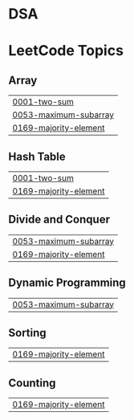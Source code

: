 # DSA



<!---LeetCode Topics Start-->
# LeetCode Topics
## Array
|  |
| ------- |
| [0001-two-sum](https://github.com/ParamjeetSlathia/DSA/tree/master/0001-two-sum) |
| [0053-maximum-subarray](https://github.com/ParamjeetSlathia/DSA/tree/master/0053-maximum-subarray) |
| [0169-majority-element](https://github.com/ParamjeetSlathia/DSA/tree/master/0169-majority-element) |
## Hash Table
|  |
| ------- |
| [0001-two-sum](https://github.com/ParamjeetSlathia/DSA/tree/master/0001-two-sum) |
| [0169-majority-element](https://github.com/ParamjeetSlathia/DSA/tree/master/0169-majority-element) |
## Divide and Conquer
|  |
| ------- |
| [0053-maximum-subarray](https://github.com/ParamjeetSlathia/DSA/tree/master/0053-maximum-subarray) |
| [0169-majority-element](https://github.com/ParamjeetSlathia/DSA/tree/master/0169-majority-element) |
## Dynamic Programming
|  |
| ------- |
| [0053-maximum-subarray](https://github.com/ParamjeetSlathia/DSA/tree/master/0053-maximum-subarray) |
## Sorting
|  |
| ------- |
| [0169-majority-element](https://github.com/ParamjeetSlathia/DSA/tree/master/0169-majority-element) |
## Counting
|  |
| ------- |
| [0169-majority-element](https://github.com/ParamjeetSlathia/DSA/tree/master/0169-majority-element) |
<!---LeetCode Topics End-->